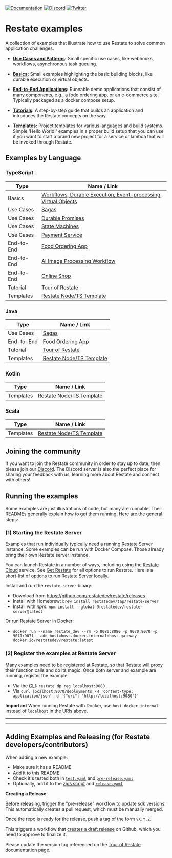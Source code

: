 [![Documentation](https://img.shields.io/badge/doc-reference-blue)](https://docs.restate.dev)
[![Discord](https://img.shields.io/discord/1128210118216007792?logo=discord)](https://discord.gg/skW3AZ6uGd)
[![Twitter](https://img.shields.io/twitter/follow/restatedev.svg?style=social&label=Follow)](https://twitter.com/intent/follow?screen_name=restatedev)

# Restate examples

A collection of examples that illustrate how to use Restate to solve common application
challenges.

* **[Use Cases and Patterns](patterns-use-cases):** Small specific use cases, like webhooks,
  workflows, asynchronous task queuing.

* **[Basics](basics):** Small examples highlighting the basic building blocks, like
  durable execution or virtual objects.

* **[End-to-End Applications](end-to-end-applications):** Runnable demo applications that consist
  of many components, e.g., a fodo ordering app, or an e-commerce site.
  Typically packaged as a docker compose setup.

* **[Tutorials](tutorials):** A step-by-step guide that builds an application and introduces
  the Restate concepts on the way.

* **[Templates](templates):** Project templates for various languages and build systems.
  Simple 'Hello World!' examples in a proper build setup that you can use if you want to start
  a brand new project for a service or lambda that will be invoked through Restate.


## Examples by Language

### TypeScript

| Type       | Name / Link                                                                                   |
|------------|-----------------------------------------------------------------------------------------------|
| Basics     | [Workflows, Durable Execution, Event-processing, Virtual Objects](basics/basics-typescript)   |
| Use Cases  | [Sagas](patterns-use-cases/sagas/sagas-typescript)                                            |
| Use Cases  | [Durable Promises](patterns-use-cases/durable-promises/durable-promises-typescript)           |
| Use Cases  | [State Machines](patterns-use-cases/state-machines/state-machines-typescript/)                |
| Use Cases  | [Payment Service](patterns-use-cases/payment-state-machine/payment-state-machine-typescript/) |
| End-to-End | [Food Ordering App](end-to-end-applications/typescript/food-ordering)                         |
| End-to-End | [AI Image Processing Workflow](end-to-end-applications/typescript/ai-image-workflows)         |
| End-to-End | [Online Shop](end-to-end-applications/typescript/ecommerce-store/)                            |
| Tutorial   | [Tour of Restate](tutorials/tour-of-restate-typescript)                                       |
| Templates  | [Restate Node/TS Template](templates/typescript)                                              |

### Java

| Type       | Name / Link                                                                                   |
|------------|-----------------------------------------------------------------------------------------------|
| Use Cases  | [Sagas](patterns-use-cases/sagas/sagas-java/)                                                 |
| End-to-End | [Food Ordering App](end-to-end-applications/java/food-ordering)                               |
| Tutorial   | [Tour of Restate](tutorials/tour-of-restate-java/)                                            |
| Templates  | [Restate Node/TS Template](templates/java-gradle/)                                            |

### Kotlin

| Type       | Name / Link                                                                                   |
|------------|-----------------------------------------------------------------------------------------------|
| Templates  | [Restate Node/TS Template](templates/kotlin-gradle/)                                          |

### Scala

| Type       | Name / Link                                                                                   |
|------------|-----------------------------------------------------------------------------------------------|
| Templates  | [Restate Node/TS Template](templates/scala-sbt/)                                              |

## Joining the community

If you want to join the Restate community in order to stay up to date, then please join our [Discord](https://discord.gg/skW3AZ6uGd).
The Discord server is also the perfect place for sharing your feedback with us, learning more about Restate and connect with others!

## Running the examples

Some examples are just illustrations of code, but many are runnable. Their READMEs generally explain
how to get them running. Here are the general steps:

### (1) Starting the Restate Server

Examples that run individually typically need a running Restate Server instance.
Some examples can be run with Docker Compose. Those already bring their own Restate server instance.

You can launch Restate in a number of ways, including using the [Restate Cloud](https://restate.dev/get-restate-cloud/)
service. See [Get Restate](https://restate.dev/get-restate/) for all options to run Restate. Here is a short-list
of options to run Restate Server locally.

Install and run the `restate-server` binary:
  - Download from https://github.com/restatedev/restate/releases
  - Install with Homebrew: `brew install restatedev/tap/restate-server`
  - Install with _npm_: `npm install --global @restatedev/restate-server@latest`

Or run Restate Server in Docker:
  - `docker run --name restate_dev --rm -p 8080:8080 -p 9070:9070 -p 9071:9071 --add-host=host.docker.internal:host-gateway docker.io/restatedev/restate:latest`


### (2) Register the examples at Restate Server

Many examples need to be registered at Restate, so that Restate will proxy their function calls and
do its magic. Once both server and example are running, register the example

* Via the [CLI](https://docs.restate.dev/restate/cli): `restate dp reg localhost:9080`
* Via `curl localhost:9070/deployments -H 'content-type: application/json' -d '{"uri": "http://localhost:9080"}'`

**Important** When running Restate with Docker, use `host.docker.internal` instead of `localhost` in the URIs above.

----
----

## Adding Examples and Releasing (for Restate developers/contributors)

When adding a new example:

* Make sure it has a README
* Add it to this README
* Check it's tested both in [`test.yaml`](./.github/workflows/test.yml) and [`pre-release.yaml`](./.github/workflows/pre-release.yml)
* Optionally, add it to the [zips script](./.tools/prepare_release_zip.sh) and [`release.yaml`](./.github/workflows/release.yml)

**Creating a Release**

Before releasing, trigger the "pre-release" workflow to update sdk versions. This automatically creates a pull request, which must be manually merged.

Once the repo is ready for the release, push a tag of the form `vX.Y.Z`.

This triggers a workflow that [creates a draft release](https://github.com/restatedev/examples/releases) on Github, which you need to approve to finalize it.

Please update the version tag referenced on the [Tour of Restate](https://github.com/restatedev/documentation/blob/main/docs/tour.mdx) documentation page.
